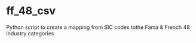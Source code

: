 # ff_48_csv
Python script to create a mapping from SIC codes tothe Fama &amp; French 48 industry categories
